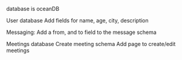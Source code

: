 database is oceanDB

User database
    Add fields for name, age, city, description

Messaging:
    Add a from, and to field to the message schema
    
Meetings database
    Create meeting schema
    Add page to create/edit meetings



